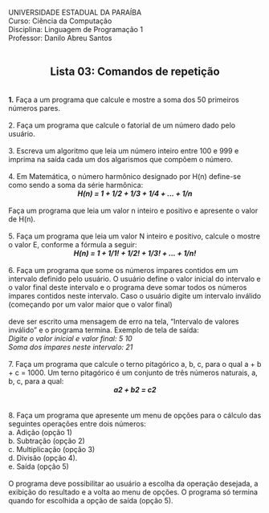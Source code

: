 UNIVERSIDADE ESTADUAL DA PARAÍBA<br>
Curso: Ciência da Computação<br>
Disciplina: Linguagem de Programação 1<br>
Professor: Danilo Abreu Santos<br>
<br>
<center><h2><b>Lista 03: Comandos de repetição</b><br></h2></center>
<br>
<b>1.</b> Faça a um programa que calcule e mostre a soma dos 50 primeiros números pares.
<br><br>
2. Faça um programa que calcule o fatorial de um número dado pelo usuário.
<br><br>
3. Escreva um algoritmo que leia um número inteiro entre 100 e 999 e imprima na saída
cada um dos algarismos que compõem o número.
<br><br>
4. Em Matemática, o número harmônico designado por H(n) define-se como sendo a
soma da série harmônica:
<br>
<center><b><em>H(n) = 1 + 1/2 + 1/3 + 1/4 + ... + 1/n</em></b></center>
<br>
Faça um programa que leia um valor n inteiro e positivo e apresente o valor de
H(n).
<br><br>
5. Faça um programa que leia um valor N inteiro e positivo, calcule o mostre o valor E,
conforme a fórmula a seguir:
<br>
<center><b><em>H(n) = 1 + 1/1! + 1/2! + 1/3! + ... + 1/n!</em></b></center>
<br>
6. Faça um programa que some os números impares contidos em um intervalo definido
pelo usuário. O usuário define o valor inicial do intervalo e o valor final deste intervalo
e o programa deve somar todos os números ímpares contidos neste intervalo. Caso o
usuário digite um intervalo inválido (começando por um valor maior que o valor final)<br><br>
deve ser escrito uma mensagem de erro na tela, “Intervalo de valores inválido” e o
programa termina. Exemplo de tela de saída:<br>
<em>Digite o valor inicial e valor final: 5 10<br>
Soma dos ímpares neste intervalo: 21</em>
<br><br>
7. Faça um programa que calcule o terno pitagórico a, b, c, para o qual a + b + c = 1000.
Um terno pitagórico é um conjunto de três números naturais, a, b, c, para a qual:
<br>
<center><b><em>a2 + b2 = c2</em></b></center>
<br><br>
8. Faça um programa que apresente um menu de opções para o cálculo das seguintes
operações entre dois números:
<br>
a. Adição (opção 1)<br>
b. Subtração (opção 2)<br>
c. Multiplicação (opção 3)<br>
d. Divisão (opção 4).<br>
e. Saída (opção 5)<br>
<br>
O programa deve possibilitar ao usuário a escolha da operação desejada, a exibição do
resultado e a volta ao menu de opções. O programa só termina quando for escolhida a
opção de saída (opção 5).<br>
